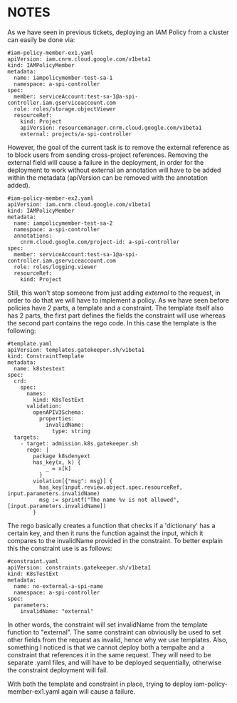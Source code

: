 # NOTES

As we have seen in previous tickets, deploying an IAM Policy from a cluster can easily be done via:
```
#iam-policy-member-ex1.yaml
apiVersion: iam.cnrm.cloud.google.com/v1beta1
kind: IAMPolicyMember
metadata:
  name: iampolicymember-test-sa-1
  namespace: a-spi-controller
spec:
  member: serviceAccount:test-sa-1@a-spi-controller.iam.gserviceaccount.com
  role: roles/storage.objectViewer
  resourceRef:
    kind: Project
    apiVersion: resourcemanager.cnrm.cloud.google.com/v1beta1
    external: projects/a-spi-controller
```

However, the goal of the current task is to remove the external reference as to block users from sending cross-project references. Removing the external field will cause a failure in the deployment, in order for the deployment to work without external an annotation will have to be added within the metadata (apiVersion can be removed with the annotation added).

```
#iam-policy-member-ex2.yaml
apiVersion: iam.cnrm.cloud.google.com/v1beta1
kind: IAMPolicyMember
metadata:
  name: iampolicymember-test-sa-2
  namespace: a-spi-controller
  annotations:
    cnrm.cloud.google.com/project-id: a-spi-controller
spec:
  member: serviceAccount:test-sa-1@a-spi-controller.iam.gserviceaccount.com
  role: roles/logging.viewer
  resourceRef:
    kind: Project
```

Still, this won't stop someone from just adding *external* to the request, in order to do that we will have to implement a policy. As we have seen before policies have 2 parts, a template and a constraint. The template itself also has 2 parts, the first part defines the fields the constraint will use whereas the second part contains the rego code. In this case the template is the following:

```
#template.yaml
apiVersion: templates.gatekeeper.sh/v1beta1
kind: ConstraintTemplate
metadata:
  name: k8stestext
spec:
  crd:
    spec:
      names:
        kind: K8sTestExt
      validation:
        openAPIV3Schema:
          properties:
            invalidName:
              type: string
  targets:
    - target: admission.k8s.gatekeeper.sh
      rego: |
        package k8sdenyext
        has_key(x, k) {
            _ = x[k]
          }
        violation[{"msg": msg}] {
          has_key(input.review.object.spec.resourceRef, input.parameters.invalidName)
          msg := sprintf("The name %v is not allowed", [input.parameters.invalidName])
        }
```

The rego basically creates a function that checks if a 'dictionary' has a certain key, and then it runs the function against the input, which it compares to the invalidName provided in the constraint. To better explain this the constraint use is as follows:

```
#constraint.yaml
apiVersion: constraints.gatekeeper.sh/v1beta1
kind: K8sTestExt
metadata:
  name: no-external-a-spi-name
  namespace: a-spi-controller
spec:
  parameters:
    invalidName: "external"
```

In other words, the constraint will set invalidName from the template function to "external". The same constraint can obviouslly be used to set other fields from the request as invalid, hence why we use templates. Also, something I noticed is that we cannot deploy both a tempalte and a constraint that references it in the same request. They will need to be separate .yaml files, and will have to be deployed sequentially, otherwise the constraint deployment will fail.

With both the template and constraint in place, trying to deploy iam-policy-member-ex1.yaml again will cause a failure.